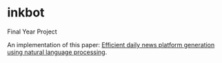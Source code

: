 # inkbot
Final Year Project

An implementation of this paper: [Efficient daily news platform generation using natural language processing](https://link.springer.com/article/10.1007%2Fs41870-018-0239-4).
